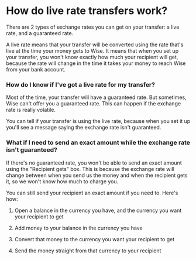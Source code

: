# How do live rate transfers work?

There are 2 types of exchange rates you can get on your transfer: a live rate, and a guaranteed rate. 

A live rate means that your transfer will be converted using the rate that's live at the time your money gets to Wise. It means that when you set up your transfer, you won't know exactly how much your recipient will get, because the rate will change in the time it takes your money to reach Wise from your bank account. 

### How do I know if I've got a live rate for my transfer?

Most of the time, your transfer will have a guaranteed rate. But sometimes, Wise can't offer you a guaranteed rate. This can happen if the exchange rate is really volatile. 

You can tell if your transfer is using the live rate, because when you set it up you'll see a message saying the exchange rate isn't guaranteed.

### What if I need to send an exact amount while the exchange rate isn't guaranteed?

If there's no guaranteed rate, you won't be able to send an exact amount using the "Recipient gets" box. This is because the exchange rate will change between when you send us the money and when the recipient gets it, so we won't know how much to charge you. 

You can still send your recipient an exact amount if you need to. Here's how:

  1. Open a balance in the currency you have, and the currency you want your recipient to get

  2. Add money to your balance in the currency you have

  3. Convert that money to the currency you want your recipient to get

  4. Send the money straight from that currency to your recipient